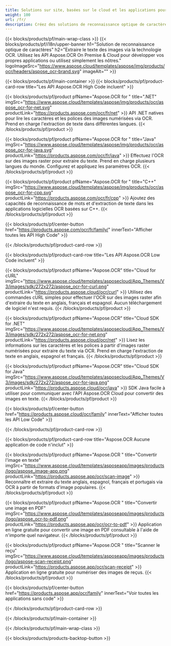 ```yaml
---
title: Solutions sur site, basées sur le cloud et les applications pour effectuer l'OCR sur les images 
weight: 100
url: /fr/
description: Créez des solutions de reconnaissance optique de caractères (OCR) via des API High Code ou des SDK basés sur le cloud. Ou utilisez nos applications multiplateformes simples pour l'extraction de texte.
---
```


{{< blocks/products/pf/main-wrap-class >}}
{{< blocks/products/pf/i18n/upper-banner h1="Solution de reconnaissance optique de caractères" h2="Extraire le texte des images via la technologie OCR. Utilisez les API Aspose.OCR On Premise & Cloud pour développer vos propres applications ou utilisez simplement les nôtres." logoImageSrc="https://www.aspose.cloud/templates/aspose/img/products/ocr/headers/aspose_ocr-brand.svg" imageAlt="" >}}

{{< blocks/products/pf/main-container >}}
{{< blocks/products/pf/product-card-row title="Les API Aspose.OCR High Code incluent" >}}

{{< blocks/products/pf/product pfName="Aspose.OCR for " title=".NET" imgSrc="https://www.aspose.cloud/templates/aspose/img/products/ocr/aspose_ocr-for-net.svg" productLink="https://products.aspose.com/ocr/fr/net" >}}
API .NET natives pour lire les caractères et les polices des images numérisées via OCR. Prend en charge l'extraction de texte dans différentes langues.
{{< /blocks/products/pf/product >}}

{{< blocks/products/pf/product pfName="Aspose.OCR for " title="Java" imgSrc="https://www.aspose.cloud/templates/aspose/img/products/ocr/aspose_ocr-for-java.svg" productLink="https://products.aspose.com/ocr/fr/java" >}}
Effectuez l'OCR sur des images raster pour extraire du texte. Prend en charge plusieurs langues du monde. Configurez et appliquez les paramètres OCR.
{{< /blocks/products/pf/product >}}

{{< blocks/products/pf/product pfName="Aspose.OCR for " title="C++" imgSrc="https://www.aspose.cloud/templates/aspose/img/products/ocr/aspose_ocr-for-cpp.svg" productLink="https://products.aspose.com/ocr/fr/cpp" >}}
Ajoutez des capacités de reconnaissance de mots et d'extraction de texte dans les applications logicielles OCR basées sur C++.
{{< /blocks/products/pf/product >}}

{{< blocks/products/pf/center-button href="https://products.aspose.com/ocr/fr/family/" innerText="Afficher toutes les API High Code" >}}

{{< /blocks/products/pf/product-card-row >}}

{{< blocks/products/pf/product-card-row title="Les API Aspose.OCR Low Code incluent" >}}

{{< blocks/products/pf/product pfName="Aspose.OCR" title="Cloud for cURL" imgSrc="https://www.aspose.cloud/templates/asposecloud/App_Themes/V3/images/sdk/272x272/aspose_ocr-for-curl.png" productLink="https://products.aspose.cloud/ocr/curl" >}}
Utilisez des commandes cURL simples pour effectuer l'OCR sur des images raster afin d'extraire du texte en anglais, français et espagnol. Aucun téléchargement de logiciel n'est requis.
{{< /blocks/products/pf/product >}}

{{< blocks/products/pf/product pfName="Aspose.OCR" title="Cloud SDK for .NET" imgSrc="https://www.aspose.cloud/templates/asposecloud/App_Themes/V3/images/sdk/272x272/aspose_ocr-for-net.png" productLink="https://products.aspose.cloud/ocr/net" >}}
Lisez les informations sur les caractères et les polices à partir d'images raster numérisées pour extraire du texte via OCR. Prend en charge l'extraction de texte en anglais, espagnol et français.
{{< /blocks/products/pf/product >}}

{{< blocks/products/pf/product pfName="Aspose.OCR" title="Cloud SDK for Java" imgSrc="https://www.aspose.cloud/templates/asposecloud/App_Themes/V3/images/sdk/272x272/aspose_ocr-for-java.png" productLink="https://products.aspose.cloud/ocr/java" >}}
SDK Java facile à utiliser pour communiquer avec l'API Aspose.OCR Cloud pour convertir des images en texte.
{{< /blocks/products/pf/product >}}

{{< blocks/products/pf/center-button href="https://products.aspose.cloud/ocr/family" innerText="Afficher toutes les API Low Code" >}}

{{< /blocks/products/pf/product-card-row >}}

{{< blocks/products/pf/product-card-row title="Aspose.OCR Aucune application de code n'inclut" >}}

{{< blocks/products/pf/product pfName="Aspose.OCR " title="Convertir l'image en texte" imgSrc="https://www.aspose.cloud/templates/asposeapp/images/products/logo/aspose_image-app.png" productLink="https://products.aspose.app/ocr/scan-image" >}}
Reconnaître et extraire du texte anglais, espagnol, français et portugais via OCR à partir de formats d'image populaires.
{{< /blocks/products/pf/product >}}

{{< blocks/products/pf/product pfName="Aspose.OCR " title="Convertir une image en PDF" imgSrc="https://www.aspose.cloud/templates/asposeapp/images/products/logo/aspose_ocr-to-pdf.png" productLink="https://products.aspose.app/ocr/ocr-to-pdf" >}}
Application en ligne gratuite pour convertir une image en PDF consultable à l'aide de n'importe quel navigateur.
{{< /blocks/products/pf/product >}}

{{< blocks/products/pf/product pfName="Aspose.OCR " title="Scanner le reçu" imgSrc="https://www.aspose.cloud/templates/asposeapp/images/products/logo/aspose-scan-receipt.png" productLink="https://products.aspose.app/ocr/scan-receipt" >}}
Application en ligne gratuite pour numériser des images de reçus.
{{< /blocks/products/pf/product >}}

{{< blocks/products/pf/center-button href="https://products.aspose.app/ocr/family" innerText="Voir toutes les applications sans code" >}}

{{< /blocks/products/pf/product-card-row >}}

{{< /blocks/products/pf/main-container >}}


{{< /blocks/products/pf/main-wrap-class >}}

{{< blocks/products/products-backtop-button >}}